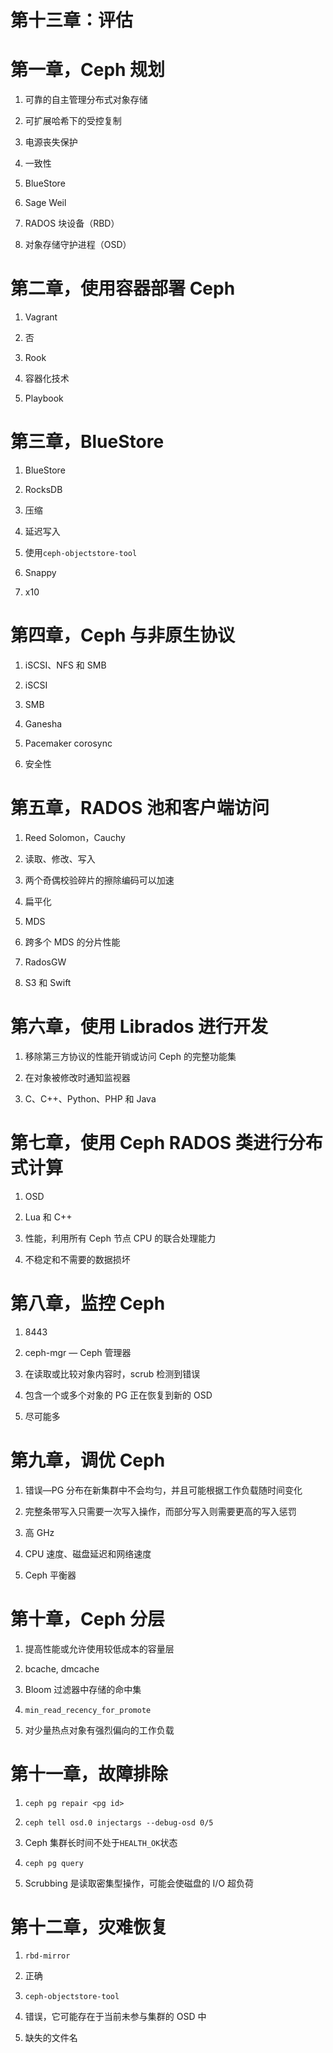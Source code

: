 # 第十三章：评估

# 第一章，Ceph 规划

1.  可靠的自主管理分布式对象存储

1.  可扩展哈希下的受控复制

1.  电源丧失保护

1.  一致性

1.  BlueStore

1.  Sage Weil

1.  RADOS 块设备（RBD）

1.  对象存储守护进程（OSD）

# 第二章，使用容器部署 Ceph

1.  Vagrant

1.  否

1.  Rook

1.  容器化技术

1.  Playbook

# 第三章，BlueStore

1.  BlueStore

1.  RocksDB

1.  压缩

1.  延迟写入

1.  使用`ceph-objectstore-tool`

1.  Snappy

1.  x10

# 第四章，Ceph 与非原生协议

1.  iSCSI、NFS 和 SMB

1.  iSCSI

1.  SMB

1.  Ganesha

1.  Pacemaker corosync

1.  安全性

# 第五章，RADOS 池和客户端访问

1.  Reed Solomon，Cauchy

1.  读取、修改、写入

1.  两个奇偶校验碎片的擦除编码可以加速

1.  扁平化

1.  MDS

1.  跨多个 MDS 的分片性能

1.  RadosGW

1.  S3 和 Swift

# 第六章，使用 Librados 进行开发

1.  移除第三方协议的性能开销或访问 Ceph 的完整功能集

1.  在对象被修改时通知监视器

1.  C、C++、Python、PHP 和 Java

# 第七章，使用 Ceph RADOS 类进行分布式计算

1.  OSD

1.  Lua 和 C++

1.  性能，利用所有 Ceph 节点 CPU 的联合处理能力

1.  不稳定和不需要的数据损坏

# 第八章，监控 Ceph

1.  8443

1.  ceph-mgr — Ceph 管理器

1.  在读取或比较对象内容时，scrub 检测到错误

1.  包含一个或多个对象的 PG 正在恢复到新的 OSD

1.  尽可能多

# 第九章，调优 Ceph

1.  错误—PG 分布在新集群中不会均匀，并且可能根据工作负载随时间变化

1.  完整条带写入只需要一次写入操作，而部分写入则需要更高的写入惩罚

1.  高 GHz

1.  CPU 速度、磁盘延迟和网络速度

1.  Ceph 平衡器

# 第十章，Ceph 分层

1.  提高性能或允许使用较低成本的容量层

1.  bcache, dmcache

1.  Bloom 过滤器中存储的命中集

1.  `min_read_recency_for_promote`

1.  对少量热点对象有强烈偏向的工作负载

# 第十一章，故障排除

1.  `ceph pg repair <pg id>`

1.  `ceph tell osd.0 injectargs --debug-osd 0/5`

1.  Ceph 集群长时间不处于`HEALTH_OK`状态

1.  `ceph pg query`

1.  Scrubbing 是读取密集型操作，可能会使磁盘的 I/O 超负荷

# 第十二章，灾难恢复

1.  `rbd-mirror`

1.  正确

1.  `ceph-objectstore-tool`

1.  错误，它可能存在于当前未参与集群的 OSD 中

1.  缺失的文件名
